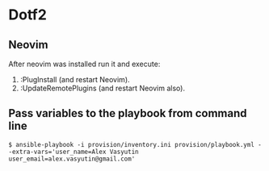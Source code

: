 # Dotf2

## Neovim

After neovim was installed run it and execute:

1. :PlugInstall (and restart Neovim).
2. :UpdateRemotePlugins (and restart Neovim also).

## Pass variables to the playbook from command line

``` shell
$ ansible-playbook -i provision/inventory.ini provision/playbook.yml --extra-vars='user_name=Alex Vasyutin user_email=alex.vasyutin@gmail.com'
```

